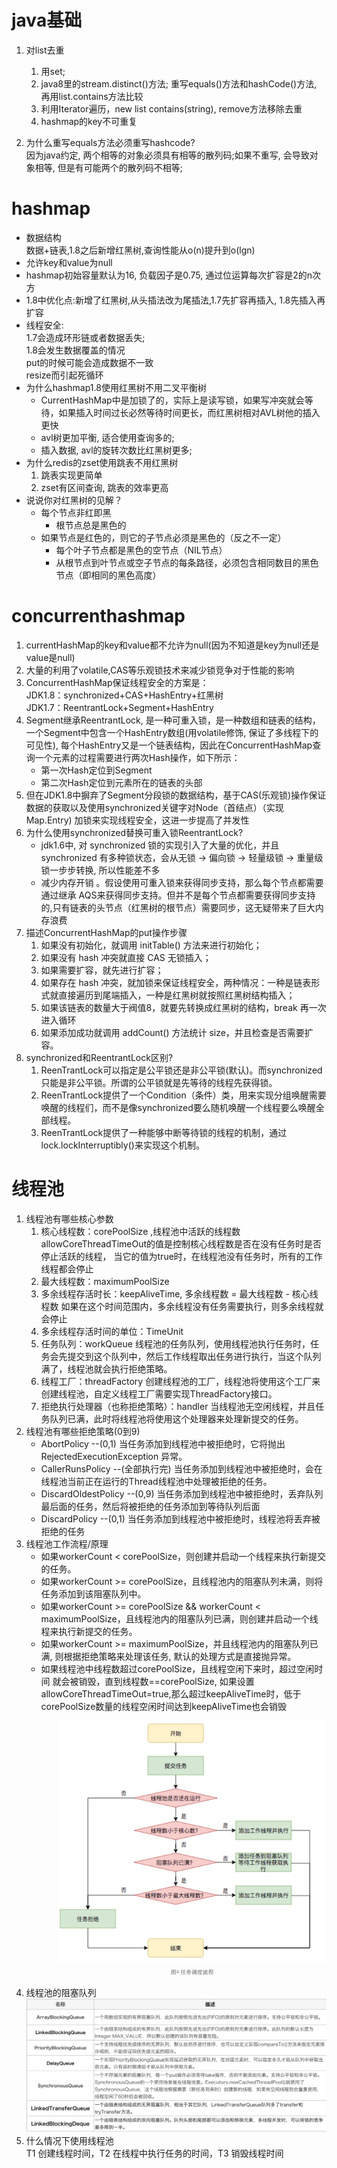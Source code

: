 # java基础
1. 对list<String>去重
    1. 用set;
    2. java8里的stream.distinct()方法;
       重写equals()方法和hashCode()方法, 再用list.contains方法比较
    3. 利用Iterator遍历，new list contains(string), remove方法移除去重
    4. hashmap的key不可重复

2. 为什么重写equals方法必须重写hashcode?  
   因为java约定, 两个相等的对象必须具有相等的散列码;如果不重写, 会导致对象相等, 但是有可能两个的散列码不相等;
   
# hashmap
- 数据结构  
  数据+链表,1.8之后新增红黑树,查询性能从o(n)提升到o(lgn)
- 允许key和value为null
- hashmap初始容量默认为16, 负载因子是0.75, 通过位运算每次扩容是2的n次方
- 1.8中优化点:新增了红黑树,从头插法改为尾插法,1.7先扩容再插入, 1.8先插入再扩容
- 线程安全:  
  1.7会造成环形链或者数据丢失;  
  1.8会发生数据覆盖的情况  
  put的时候可能会造成数据不一致  
  resize而引起死循环
- 为什么hashmap1.8使用红黑树不用二叉平衡树
    - CurrentHashMap中是加锁了的，实际上是读写锁，如果写冲突就会等待，如果插入时间过长必然等待时间更长，而红黑树相对AVL树他的插入更快
    - avl树更加平衡, 适合使用查询多的;
    - 插入数据, avl的旋转次数比红黑树更多;
- 为什么redis的zset使用跳表不用红黑树
    1. 跳表实现更简单
    2. zset有区间查询, 跳表的效率更高
- 说说你对红黑树的见解？
    - 每个节点非红即黑
        - 根节点总是黑色的
    - 如果节点是红色的，则它的子节点必须是黑色的（反之不一定）
        - 每个叶子节点都是黑色的空节点（NIL节点）
        - 从根节点到叶节点或空子节点的每条路径，必须包含相同数目的黑色节点（即相同的黑色高度）


# concurrenthashmap
1. currentHashMap的key和value都不允许为null(因为不知道是key为null还是value是null)
1. 大量的利用了volatile,CAS等乐观锁技术来减少锁竞争对于性能的影响
2. ConcurrentHashMap保证线程安全的方案是：  
   JDK1.8：synchronized+CAS+HashEntry+红黑树  
   JDK1.7：ReentrantLock+Segment+HashEntry
3. Segment继承ReentrantLock, 是一种可重入锁，是一种数组和链表的结构，一个Segment中包含一个HashEntry数组(用volatile修饰, 保证了多线程下的可见性), 每个HashEntry又是一个链表结构，因此在ConcurrentHashMap查询一个元素的过程需要进行两次Hash操作，如下所示：
    - 第一次Hash定位到Segment
    - 第二次Hash定位到元素所在的链表的头部
4. 但在JDK1.8中摒弃了Segment分段锁的数据结构，基于CAS(乐观锁)操作保证数据的获取以及使用synchronized关键字对Node（首结点）（实现 Map.Entry) 加锁来实现线程安全，这进一步提高了并发性
5. 为什么使用synchronized替换可重入锁ReentrantLock?
    - jdk1.6中, 对 synchronized 锁的实现引入了大量的优化，并且 synchronized 有多种锁状态，会从无锁 -> 偏向锁 -> 轻量级锁 -> 重量级锁一步步转换, 所以性能差不多
    - 减少内存开销 。假设使用可重入锁来获得同步支持，那么每个节点都需要通过继承 AQS来获得同步支持。但并不是每个节点都需要获得同步支持的,只有链表的头节点（红黑树的根节点）需要同步，这无疑带来了巨大内存浪费
5. 描述ConcurrentHashMap的put操作步骤
    1. 如果没有初始化，就调用 initTable() 方法来进行初始化；
    2. 如果没有 hash 冲突就直接 CAS 无锁插入；
    3. 如果需要扩容，就先进行扩容；
    4. 如果存在 hash 冲突，就加锁来保证线程安全，两种情况：一种是链表形式就直接遍历到尾端插入，一种是红黑树就按照红黑树结构插入；
    5. 如果该链表的数量大于阀值8，就要先转换成红黑树的结构，break 再一次进入循环
    6. 如果添加成功就调用 addCount() 方法统计 size，并且检查是否需要扩容。
6. synchronized和ReentrantLock区别?
    1. ReenTrantLock可以指定是公平锁还是非公平锁(默认)。而synchronized只能是非公平锁。所谓的公平锁就是先等待的线程先获得锁。
    2. ReenTrantLock提供了一个Condition（条件）类，用来实现分组唤醒需要唤醒的线程们，而不是像synchronized要么随机唤醒一个线程要么唤醒全部线程。
    3. ReenTrantLock提供了一种能够中断等待锁的线程的机制，通过lock.lockInterruptibly()来实现这个机制。



# 线程池
1. 线程池有哪些核心参数
    1. 核心线程数：corePoolSize ,线程池中活跃的线程数  
       allowCoreThreadTimeOut的值是控制核心线程数是否在没有任务时是否停止活跃的线程，
       当它的值为true时，在线程池没有任务时，所有的工作线程都会停止
    2. 最大线程数：maximumPoolSize
    3. 多余线程存活时长：keepAliveTime, 多余线程数 = 最大线程数 - 核心线程数
       如果在这个时间范围内，多余线程没有任务需要执行，则多余线程就会停止
    4. 多余线程存活时间的单位：TimeUnit
    5. 任务队列：workQueue
       线程池的任务队列，使用线程池执行任务时，任务会先提交到这个队列中，然后工作线程取出任务进行执行，当这个队列满了，线程池就会执行拒绝策略。
    6. 线程工厂：threadFactory
       创建线程池的工厂，线程池将使用这个工厂来创建线程池，自定义线程工厂需要实现ThreadFactory接口。
    7. 拒绝执行处理器（也称拒绝策略）：handler
       当线程池无空闲线程，并且任务队列已满，此时将线程池将使用这个处理器来处理新提交的任务。
2. 线程池有哪些拒绝策略(0到9)
    - AbortPolicy         --(0,1) 当任务添加到线程池中被拒绝时，它将抛出 RejectedExecutionException 异常。
    - CallerRunsPolicy    --(全部执行完) 当任务添加到线程池中被拒绝时，会在线程池当前正在运行的Thread线程池中处理被拒绝的任务。
    - DiscardOldestPolicy --(0,9) 当任务添加到线程池中被拒绝时，丢弃队列最后面的任务，然后将被拒绝的任务添加到等待队列后面
    - DiscardPolicy       --(0,1) 当任务添加到线程池中被拒绝时，线程池将丢弃被拒绝的任务
3. 线程池工作流程/原理
    - 如果workerCount < corePoolSize，则创建并启动一个线程来执行新提交的任务。
    - 如果workerCount >= corePoolSize，且线程池内的阻塞队列未满，则将任务添加到该阻塞队列中。
    - 如果workerCount >= corePoolSize && workerCount < maximumPoolSize，且线程池内的阻塞队列已满，则创建并启动一个线程来执行新提交的任务。
    - 如果workerCount >= maximumPoolSize，并且线程池内的阻塞队列已满, 则根据拒绝策略来处理该任务, 默认的处理方式是直接抛异常。
    - 如果线程池中线程数超过corePoolSize，且线程空闲下来时，超过空闲时间 就会被销毁，直到线程数==corePoolSize, 如果设置allowCoreThreadTimeOut=true,那么超过keepAliveTime时，低于corePoolSize数量的线程空闲时间达到keepAliveTime也会销毁  
      ![avatar](../picture/线程池/线程池任务调度流程.png)  
4. 线程池的阻塞队列    
      ![avatar](../picture/线程池/线程池阻塞队列实现方式.png)  
5. 什么情况下使用线程池  
   T1 创建线程时间，T2 在线程中执行任务的时间，T3 销毁线程时间

